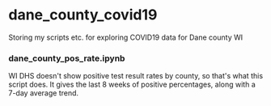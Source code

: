 # dane_county_covid19
Storing my scripts etc. for exploring COVID19 data for Dane county WI

### dane_county_pos_rate.ipynb
WI DHS doesn't show positive test result rates by county, so that's what this script does.
It gives the last 8 weeks of positive percentages, along with a 7-day average trend.
